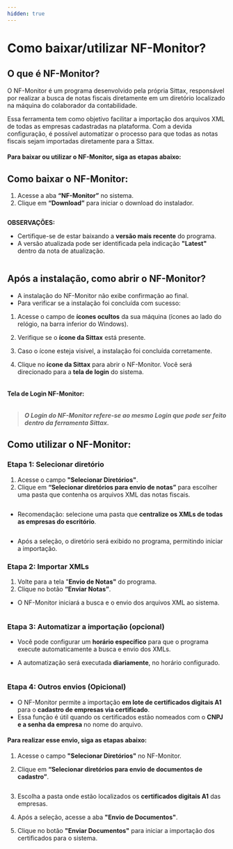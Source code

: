 ```yaml
---
hidden: true
---
```


# Como baixar/utilizar NF-Monitor?

## O que é NF-Monitor?

O NF-Monitor é um programa desenvolvido pela própria Sittax, responsável por realizar a busca de notas fiscais diretamente em um diretório localizado na máquina do colaborador da contabilidade.

Essa ferramenta tem como objetivo facilitar a importação dos arquivos XML de todas as empresas cadastradas na plataforma. Com a devida configuração, é possível automatizar o processo para que todas as notas fiscais sejam importadas diretamente para a Sittax.



#### **Para baixar ou utilizar o NF-Monitor, siga as etapas abaixo:**

## Como baixar o NF-Monitor:

1. Acesse a aba **“NF-Monitor”** no sistema.
2. Clique em **“Download”** para iniciar o download do instalador.

<figure><img src="../.gitbook/assets/image (226).png" alt=""><figcaption></figcaption></figure>

**OBSERVAÇÕES:**&#x20;

* Certifique-se de estar baixando a **versão mais recente** do programa.
* A versão atualizada pode ser identificada pela indicação **"Latest"** dentro da nota de atualização.

<figure><img src="../.gitbook/assets/image (227).png" alt=""><figcaption></figcaption></figure>

## Após a instalação, como abrir o NF-Monitor?

* A instalação do NF-Monitor não exibe confirmação ao final.
* Para verificar se a instalação foi concluída com sucesso:

1. Acesse o campo de **ícones ocultos** da sua máquina (ícones ao lado do relógio, na barra inferior do Windows).
2. Verifique se o **ícone da Sittax** está presente.
3. Caso o ícone esteja visível, a instalação foi concluída corretamente.
4.  Clique no **ícone da Sittax** para abrir o NF-Monitor. Você será direcionado para a **tela de login** do sistema.

    <figure><img src="../.gitbook/assets/image (220).png" alt=""><figcaption></figcaption></figure>

#### Tela de Login NF-Monitor:

<figure><img src="../.gitbook/assets/image (3).png" alt=""><figcaption></figcaption></figure>

> _**O Login do NF-Monitor refere-se ao mesmo Login que pode ser feito dentro da ferramenta Sittax.**_

## Como utilizar o NF-Monitor:

### Etapa 1: Selecionar diretório

1. Acesse o campo **"Selecionar Diretórios"**.
2. Clique em **“Selecionar diretórios para envio de notas”** para escolher uma pasta que contenha os arquivos XML das notas fiscais.&#x20;

<figure><img src="../.gitbook/assets/image (228).png" alt=""><figcaption></figcaption></figure>

* Recomendação: selecione uma pasta que **centralize os XMLs de todas as empresas do escritório**.

<figure><img src="../.gitbook/assets/image (229).png" alt=""><figcaption></figcaption></figure>

* Após a seleção, o diretório será exibido no programa, permitindo iniciar a importação.

### Etapa 2: Importar XMLs

1. Volte para a tela "**Envio de Notas"** do programa.
2. Clique no botão **“Enviar Notas”**.

*   O NF-Monitor iniciará a busca e o envio dos arquivos XML ao sistema.

    <figure><img src="../.gitbook/assets/image (222).png" alt=""><figcaption></figcaption></figure>

### Etapa 3: Automatizar a importação (opcional)

* Você pode configurar um **horário específico** para que o programa execute automaticamente a busca e envio dos XMLs.
*   A automatização será executada **diariamente**, no horário configurado.

    <figure><img src="../.gitbook/assets/image (223).png" alt=""><figcaption></figcaption></figure>

### Etapa 4: Outros envios (Opicional)

* O NF-Monitor permite a importação **em lote de certificados digitais A1** para o **cadastro de empresas via certificado**.
* Essa função é útil quando os certificados estão nomeados com o **CNPJ e a senha da empresa** no nome do arquivo.

#### Para realizar esse envio, siga as etapas abaixo:

1. Acesse o campo **"Selecionar Diretórios"** no NF-Monitor.
2.  Clique em **“Selecionar diretórios para envio de documentos de cadastro”**.

    <figure><img src="../.gitbook/assets/image (224).png" alt=""><figcaption></figcaption></figure>
3. Escolha a pasta onde estão localizados os **certificados digitais A1** das empresas.
4. Após a seleção, acesse a aba **"Envio de Documentos"**.
5.  Clique no botão **"Enviar Documentos"** para iniciar a importação dos certificados para o sistema.

    <figure><img src="../.gitbook/assets/image (225).png" alt=""><figcaption></figcaption></figure>
